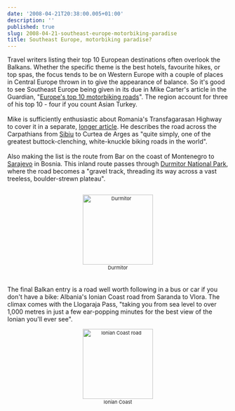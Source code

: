 ```yaml
---
date: '2008-04-21T20:38:00.005+01:00'
description: ''
published: true
slug: 2008-04-21-southeast-europe-motorbiking-paradise
title: Southeast Europe, motorbiking paradise?
---
```


Travel writers listing their top 10 European destinations often overlook the Balkans. Whether the specific theme is the best hotels, favourite hikes, or top spas, the focus tends to be on Western Europe with a couple of places in Central Europe thrown in to give the appearance of balance. So it's good to see Southeast Europe being given in its due in Mike Carter's article in the Guardian, "<a href="http://www.guardian.co.uk/travel/2008/mar/24/europe.top10motorbikerides?page=3">Europe's top 10 motorbiking roads</a>". The region account for three of his top 10 - four if you count Asian Turkey.<br /><br />Mike is sufficiently enthusiastic about Romania's Transfagarasan Highway to cover it in a separate, <a href="http://www.guardian.co.uk/travel/2008/mar/09/travel.romania">longer article</a>. He describes the road across the Carpathians from <a href="http://www.balkanology.com/romania/article_transylvania.html">Sibiu</a> to Curtea de Arges as "quite simply, one of the greatest buttock-clenching, white-knuckle biking roads in the world". <br /><br />Also making the list is the route from Bar on the coast of Montenegro to <a href="http://www.balkanology.com/bosnia/article_sarajevo.html">Sarajevo</a> in Bosnia. This inland route passes through <a href="http://www.balkanology.com/montenegro/article_durmitor.html">Durmitor National Park</a>, where the road becomes a "gravel track, threading its way across a vast treeless, boulder-strewn plateau".<br /><div style="text-align: center; font-size: 11px;"><br /><a href="http://www.pbase.com/image/69299068"><img alt="Durmitor" border="0" src="http://www.pbase.com/image/69299068/small.jpg" style="display: block; margin: 0px auto 0px; text-align: center; cursor: pointer; cursor: hand; width: 160px;" /></a>Durmitor<br /></div><br /><br />The final Balkan entry is a road well worth following in a bus or car if you don't have a bike: Albania's Ionian Coast road from Saranda to Vlora. The climax comes with the Llogaraja Pass, "taking you from sea level to over 1,000 metres in just a few ear-popping minutes for the best view of the Ionian you'll ever see".<br /><div style="text-align: center; font-size: 11px;"><br /><a href="http://www.pbase.com/image/68496291"><img alt="Ionian Coast road" border="0" src="http://www.pbase.com/image/68496291/small.jpg" style="display: block; margin: 0px auto 0px; text-align: center; cursor: pointer; cursor: hand; width: 160px;" /></a>Ionian Coast<br /></div>